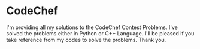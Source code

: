 # CodeChef
I'm providing all my solutions to the CodeChef Contest Problems.
I've solved the problems either in Python or C++ Language.
I'll be pleased if you take reference from my codes to solve the problems.
Thank you.
